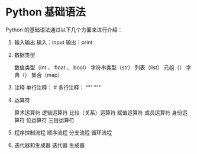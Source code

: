 # Python 基础语法

Python 的基础语法通过以下几个方面来进行介绍：

1. 输入输出
   输入：input
   输出：print
2. 数据类型

   数值类型（int 、 float 、 bool）
   字符串类型（str）
   列表（list）
   元组（）
   字典（）
   集合（map）

3. 注释
   单行注释： #
   多行注释： “”“ ”“”
4. 运算符

   算术运算符
   逻辑运算符
   比较（关系）运算符
   赋值运算符
   成员运算符
   身份运算符
   位运算符
   三目运算符

5. 程序控制流程
   顺序流程
   分支流程
   循环流程

6. 迭代器和生成器
   迭代器
   生成器

